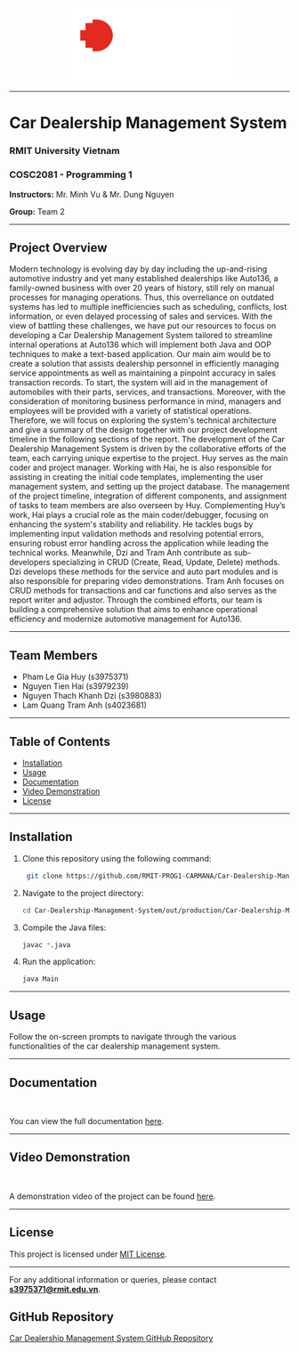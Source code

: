 <p align="center">
  <img src="RMIT_logo/RMIT_University_Logo.png" alt="RMIT Logo" width="300" height="auto">
</p>

<hr>

# Car Dealership Management System
### RMIT University Vietnam
### COSC2081 - Programming 1
**Instructors:** Mr. Minh Vu & Mr. Dung Nguyen

**Group:** Team 2

<hr>

## Project Overview
<p>Modern technology is evolving day by day including the up-and-rising automotive industry and yet many established dealerships like Auto136, a family-owned business with over 20 years of history, still rely on manual processes for managing operations. Thus, this overreliance on outdated systems has led to multiple inefficiencies such as scheduling, conflicts, lost information, or even delayed processing of sales and services. With the view of battling these challenges, we have put our resources to focus on developing a Car Dealership Management System tailored to streamline internal operations at Auto136 which will implement both Java and OOP techniques to make a text-based application.
Our main aim would be to create a solution that assists dealership personnel in efficiently managing service appointments as well as maintaining a pinpoint accuracy in sales transaction records. To start, the system will aid in the management of automobiles with their parts, services, and transactions. Moreover, with the consideration of monitoring business performance in mind, managers and employees will be provided with a variety of statistical operations. Therefore, we will focus on exploring the system's technical architecture and give a summary of the design together with our project development timeline in the following sections of the report.
The development of the Car Dealership Management System is driven by the collaborative efforts of the team, each carrying unique expertise to the project. Huy serves as the main coder and project manager. Working with Hai, he is also responsible for assisting in creating the initial code templates, implementing the user management system, and setting up the project database. The management of the project timeline, integration of different components, and assignment of tasks to team members are also overseen by Huy. Complementing Huy’s work, Hai plays a crucial role as the main coder/debugger, focusing on enhancing the system's stability and reliability. He tackles bugs by implementing input validation methods and resolving potential errors, ensuring robust error handling across the application while leading the technical works. Meanwhile, Dzi and Tram Anh contribute as sub-developers specializing in CRUD (Create, Read, Update, Delete) methods. Dzi develops these methods for the service and auto part modules and is also responsible for preparing video demonstrations. Tram Anh focuses on CRUD methods for transactions and car functions and also serves as the report writer and adjustor. Through the combined efforts, our team is building a comprehensive solution that aims to enhance operational efficiency and modernize automotive management for Auto136. 
</p>

<hr>

## Team Members
- Pham Le Gia Huy (s3975371)
- Nguyen Tien Hai (s3979239)
- Nguyen Thach Khanh Dzi (s3980883)
- Lam Quang Tram Anh (s4023681)

<hr>

## Table of Contents
- [Installation](#installation)
- [Usage](#usage)
- [Documentation](#documentation)
- [Video Demonstration](#video-demonstration)
- [License](#license)

<hr>

<h2 id="installation"> Installation </h2>

1. Clone this repository using the following command:
   ```bash
    git clone https://github.com/RMIT-PROG1-CARMANA/Car-Dealership-Management-System

2. Navigate to the project directory:
   ```bash
   cd Car-Dealership-Management-System/out/production/Car-Dealership-Management-System

3. Compile the Java files:
   ```bash
   javac *.java

4. Run the application:
   ```bash
   java Main

<hr>

<h2 id="usage">Usage</h2>

<p>Follow the on-screen prompts to navigate through the various functionalities of the car dealership management system.</p>

<hr>

<h2 id="documentation">Documentation</h2><br>

You can view the full documentation [here](https://docs.google.com/document/d/1h8TlfPHYGuv-r4O6T3_COMHmVhv3RUYB0CAX34bX7X8/edit).

<hr>

<h2 id="video-demonstration">Video Demonstration</h2><br>

A demonstration video of the project can be found [here](#).

<hr>

<h2 id="license">License</h2>

This project is licensed under [MIT License](LICENSE.md).

<hr>

For any additional information or queries, please contact **s3975371@rmit.edu.vn**.

## GitHub Repository
[Car Dealership Management System GitHub Repository](https://github.com/RMIT-PROG1-CARMANA/Car-Dealership-Management-System)






